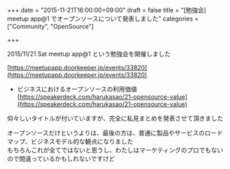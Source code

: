 +++
date = "2015-11-21T16:00:00+09:00"
draft = false
title = "[勉強会] meetup app@1 でオープンソースについて発表しました"
categories = ["Community", "OpenSource"]

+++

2015/11/21 Sat meetup app@1 という勉強会を開催しました

[https://meetupapp.doorkeeper.jp/events/33820](https://meetupapp.doorkeeper.jp/events/33820)


* ビジネスにおけるオープンソースの利用価値  
[https://speakerdeck.com/harukasao/21-opensource-value](https://speakerdeck.com/harukasao/21-opensource-value)

仰々しいタイトルが付いていますが、完全に私見まとめを発表させて頂きました

オープンソースだけというよりは、最後の方は、普通に製品やサービスのロードマップ、ビジネスモデル的な観点になりました  
もちろんこれが全てではないと思うし、わたしはマーケティングのプロでもないので間違っているかもしれないですけど
